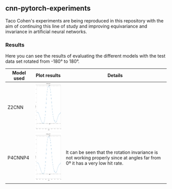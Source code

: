 <!-- ABOUT THE PROJECT -->
## cnn-pytorch-experiments

Taco Cohen's experiments are being reproduced in this repository with the aim of continuing this line of study and improving equivariance and invariance in artificial neural networks.

### Results

Here you can see the results of evaluating the different models with the test data set rotated from -180° to 180°.

| Model used | Plot results                                                          | Details                                                                                                                     |
|------------|-----------------------------------------------------------------------|-----------------------------------------------------------------------------------------------------------------------------|
| Z2CNN      | <img src="./evaluation/eval360P4CNNP4.png" height="150" width="auto"> |
| P4CNNP4    | <img src="./evaluation/eval360P4CNNP4.png" height="150" width="auto"> | It can be seen that the rotation invariance is not working properly since at angles far from 0º it has a very low hit rate. |

    
